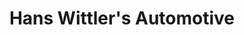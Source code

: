 ---
title: "Hans Wittler's Automotive"
url: /albuquerque/hans-wittlers-automotive/
shop: car repair
---